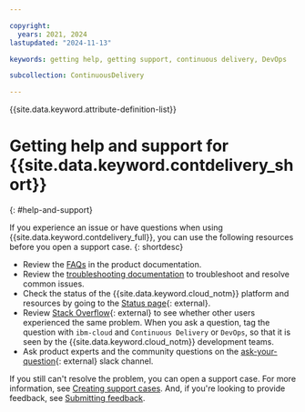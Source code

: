 ```yaml
---

copyright:
  years: 2021, 2024
lastupdated: "2024-11-13"

keywords: getting help, getting support, continuous delivery, DevOps

subcollection: ContinuousDelivery

---
```


{{site.data.keyword.attribute-definition-list}}

# Getting help and support for {{site.data.keyword.contdelivery_short}}
{: #help-and-support}

If you experience an issue or have questions when using {{site.data.keyword.contdelivery_full}}, you can use the following resources before you open a support case.
{: shortdesc}

* Review the [FAQs](/docs/ContinuousDelivery?topic=ContinuousDelivery-ts_cd) in the product documentation.
* Review the [troubleshooting documentation](/docs/ContinuousDelivery?topic=ContinuousDelivery-troubleshoot-cd) to troubleshoot and resolve common issues.
* Check the status of the {{site.data.keyword.cloud_notm}} platform and resources by going to the [Status page](https://cloud.ibm.com/status){: external}.
* Review [Stack Overflow](https://stackoverflow.com/questions/tagged/ibm-cloud){: external} to see whether other users experienced the same problem. When you ask a question, tag the question with `ibm-cloud` and `Continuous Delivery` or `DevOps`, so that it is seen by the {{site.data.keyword.cloud_notm}} development teams.
* Ask product experts and the community questions on the [ask-your-question](https://ic-devops-slack-invite.us-south.devops.cloud.ibm.com/){: external} slack channel.

If you still can't resolve the problem, you can open a support case. For more information, see [Creating support cases](/docs/account?topic=account-open-case). And, if you're looking to provide feedback, see [Submitting feedback](/docs/overview?topic=overview-feedback).
